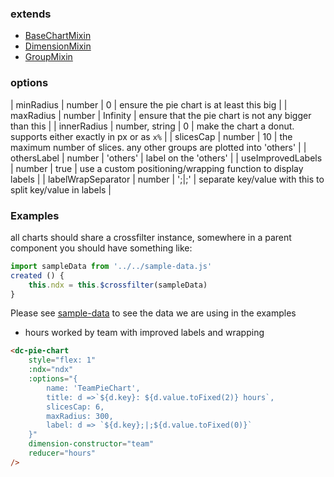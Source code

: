 ### <dc-pie-chart>

### extends
- [BaseChartMixin](../../mixins#base-chart)
- [DimensionMixin](../../mixins/#dimension)
- [GroupMixin]('../../mixins/#group)

### options
| minRadius | number | 0 | ensure the pie chart is at least this big |
| maxRadius | number | Infinity | ensure that the pie chart is not any bigger than this |
| innerRadius | number, string | 0 | make the chart a donut. supports either exactly in px or as `x%` | 
| slicesCap | number | 10 | the maximum number of slices. any other groups are plotted into 'others' |
| othersLabel | number | 'others' | label on the 'others' |
| useImprovedLabels | number | true | use a custom positioning/wrapping function to display labels |
| labelWrapSeparator | number | ';|;' | separate key/value with this to split key/value in labels |

### Examples
all charts should share a crossfilter instance, somewhere in a parent component you should have something like:
```javascript
import sampleData from '../../sample-data.js'
created () {
	this.ndx = this.$crossfilter(sampleData)
}
```
Please see [sample-data](../../sample-data.js) to see the data we are using in the examples

- hours worked by team with improved labels and wrapping
```html
<dc-pie-chart
	style="flex: 1"
	:ndx="ndx"
	:options="{
		name: 'TeamPieChart',
		title: d =>`${d.key}: ${d.value.toFixed(2)} hours`,
		slicesCap: 6,
		maxRadius: 300,
		label: d => `${d.key};|;${d.value.toFixed(0)}`
	}"
	dimension-constructor="team"
	reducer="hours"
/>
```
